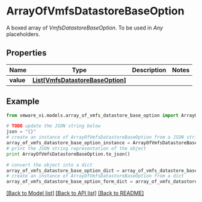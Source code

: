 # ArrayOfVmfsDatastoreBaseOption

A boxed array of *VmfsDatastoreBaseOption*. To be used in *Any* placeholders. 

## Properties
Name | Type | Description | Notes
------------ | ------------- | ------------- | -------------
**value** | [**List[VmfsDatastoreBaseOption]**](VmfsDatastoreBaseOption.md) |  | 

## Example

```python
from vmware_vi.models.array_of_vmfs_datastore_base_option import ArrayOfVmfsDatastoreBaseOption

# TODO update the JSON string below
json = "{}"
# create an instance of ArrayOfVmfsDatastoreBaseOption from a JSON string
array_of_vmfs_datastore_base_option_instance = ArrayOfVmfsDatastoreBaseOption.from_json(json)
# print the JSON string representation of the object
print ArrayOfVmfsDatastoreBaseOption.to_json()

# convert the object into a dict
array_of_vmfs_datastore_base_option_dict = array_of_vmfs_datastore_base_option_instance.to_dict()
# create an instance of ArrayOfVmfsDatastoreBaseOption from a dict
array_of_vmfs_datastore_base_option_form_dict = array_of_vmfs_datastore_base_option.from_dict(array_of_vmfs_datastore_base_option_dict)
```
[[Back to Model list]](../README.md#documentation-for-models) [[Back to API list]](../README.md#documentation-for-api-endpoints) [[Back to README]](../README.md)


